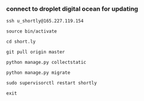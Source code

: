 ### connect to droplet digital ocean for updating

```
ssh u_shortly@165.227.119.154
```

```
source bin/activate

cd short.ly

git pull origin master

python manage.py collectstatic

python manage.py migrate

sudo supervisorctl restart shortly

exit
```
